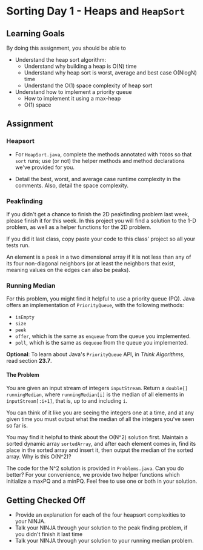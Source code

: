 # Sorting Day 1 - Heaps and `HeapSort`

## Learning Goals

By doing this assignment, you should be able to

* Understand the heap sort algorithm:
  * Understand why building a heap is O(N) time
  * Understand why heap sort is worst, average and best case O(NlogN) time
  * Understand the O(1) space complexity of heap sort
* Understand how to implement a priority queue
  * How to implement it using a max-heap
  * O(1) space

## Assignment

### Heapsort

- For `HeapSort.java`, complete the methods annotated with `TODO`s so that `sort` runs; use (or not) the helper methods and method declarations we've provided for you.

- Detail the best, worst, and average case runtime complexity in the comments. Also, detail the space complexity.

### Peakfinding

If you didn't get a chance to finish the 2D peakfinding problem last week, please finish it for this week. In this project you will find a solution to the 1-D problem, as well as a helper functions for the 2D problem.

If you did it last class, copy paste your code to this class' project so all your tests run.

An element is a peak in a two dimensional array if it is not less than any of its four non-diagonal neighbors (or at least the neighbors that exist, meaning values on the edges can also be peaks).

### Running Median

For this problem, you might find it helpful to use a priority queue (PQ). Java offers an implementation of `PriorityQueue`, with the following methods:

- `isEmpty`
- `size`
- `peek`
- `offer`, which is the same as `enqueue` from the queue you implemented.
- `poll`, which is the same as `dequeue` from the queue you implemented.

**Optional**: To learn about Java's `PriorityQueue` API, in *Think Algorithms*, read section **23.7**.

#### The Problem

You are given an input stream of integers `inputStream`. Return a `double[] runningMedian`, where `runningMedian[i]` is the median of all elements in `inputStream[:i+1]`, that is, up to and including `i`.

You can think of it like you are seeing the integers one at a time, and at any given time you must output what the median of all the integers you've seen so far is.

You may find it helpful to think about the O(N^2) solution first. Maintain a sorted dynamic array `sortedArray`, and after each element comes in, find its place in the sorted array and insert it, then output the median of the sorted array. Why is this O(N^2)?

The code for the N^2 solution is provided in `Problems.java`. Can you do better? For your convenience, we provide two helper functions which initialize a maxPQ and a minPQ. Feel free to use one or both in your solution.

## Getting Checked Off

- Provide an explanation for each of the four heapsort complexities to your NINJA.
- Talk your NINJA through your solution to the peak finding problem, if you didn't finish it last time
- Talk your NINJA through your solution to your running median problem.